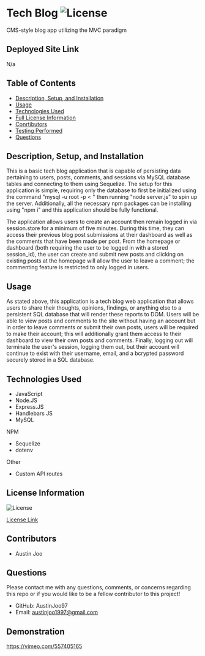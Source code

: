 # Tech Blog ![License](https://img.shields.io/badge/License-ISC-blue.svg)
CMS-style blog app utilizing the MVC paradigm

## Deployed Site Link 

N/a

## Table of Contents

- [Description, Setup, and Installation](#description-setup-and-installation)
- [Usage](#usage)
- [Technologies Used](#technologies-used)
- [Full License Information](#license-information)
- [Conrtibutors](#contributors)
- [Testing Performed](#testing-performed)
- [Questions](#questions)


## Description, Setup, and Installation
This is a basic tech blog application that is capable of persisting data pertaining to users, posts, comments, and sessions via MySQL database tables and connecting to them using Sequelize. The setup for this application is simple, requiring only the database to first be initialized using the command "mysql -u root -p < <pathname>" then running "node server.js" to spin up the server. Additionally, all the necessary npm packages can be installing using "npm i" and this application should be fully functional. 

The application allows users to create an account then remain logged in via session.store for a minimum of five minutes. During this time, they can access their previous blog post submissions at their dashboard as well as the comments that have been made per post. From the homepage or dashboard (both requiring the user to be logged in with a stored session_id), the user can create and submit new posts and clicking on existing posts at the homepage will allow the user to leave a comment; the commenting feature is restricted to only logged in users.

## Usage
As stated above, this application is a tech blog web application that allows users to share their thoughts, opinions, findings, or anything else to a persistent SQL database that will render these reports to DOM. Users will be able to view posts and comments to the site without having an account but in order to leave comments or submit their own posts, users will be required to make their account; this will additionally grant them access to their dashboard to view their own posts and comments. Finally, logging out will terminate the user's session, logging them out, but their account will continue to exist with their username, email, and a bcrypted password securely stored in a SQL database.


## Technologies Used
- JavaScript
- Node.JS
- Express.JS
- Handlebars JS
- MySQL

NPM
- Sequelize
- dotenv

Other
- Custom API routes 

## License Information
![License](https://img.shields.io/badge/License-ISC-blue.svg)

[License Link](https://opensource.org/licenses/ISC)

## Contributors
- Austin Joo

## Questions
Please contact me with any questions, comments, or concerns regarding this repo or if you would like to be a fellow contributor to this project!
- GitHub: AustinJoo97 
- Email: austinjoo1997@gmail.com
## Demonstration
https://vimeo.com/557405165
